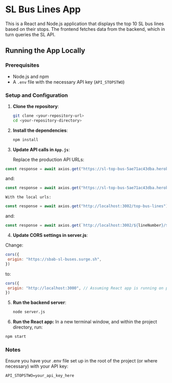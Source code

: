 # SL Bus Lines App

This is a React and Node.js application that displays the top 10 SL bus lines based on their stops. The frontend fetches data from the backend, which in turn queries the SL API.

## Running the App Locally

### Prerequisites

- Node.js and npm
- A `.env` file with the necessary API key (`API_STOPSTWO`)

### Setup and Configuration

1. **Clone the repository**:

   ```bash
   git clone <your-repository-url>
   cd <your-repository-directory>
   ```

2. **Install the dependencies**:

   ```bash
   npm install
   ```

3. **Update API calls in `App.js`**:

   Replace the production API URLs:

  ```javascript
 const response = await axios.get("https://sl-top-bus-5ae71ac43dba.herokuapp.com/top-bus-lines");
```

   and:

   ```javascript
const response = await axios.get("https://sl-top-bus-5ae71ac43dba.herokuapp.com/${lineNumber}/${direction}");
```
	With the local urls:
	
  ```javascript
 const response = await axios.get("http://localhost:3002/top-bus-lines");
```

   and:

  ```javascript
 const response = await axios.get(`http://localhost:3002/${lineNumber}/${direction}`);
```

4. **Update CORS settings in server.js**:

Change:

   ```javascript
cors({
    origin: "https://sbab-sl-buses.surge.sh",
})
```
to: 

   ```javascript
cors({
    origin: "http://localhost:3000", // Assuming React app is running on port 3000
})
```

5. **Run the backend server**:
    ```bash
   node server.js
   ```
6. **Run the React app:**
In a new terminal window, and within the project directory, run:

```bash
npm start
```

### Notes
Ensure you have your .env file set up in the root of the project (or where necessary) with your API key:

```
API_STOPSTWO=your_api_key_here
```